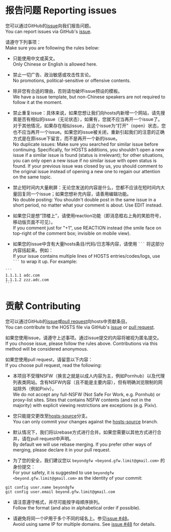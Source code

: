 # 报告问题 Reporting issues
您可以通过GitHub的[issue](https://github.com/googlehosts/hosts/issues)向我们报告问题。  
You can report issues via GitHub's [issue](https://github.com/googlehosts/hosts/issues).

请遵守下列事项：  
Make sure you are following the rules below:

- 只能使用中文或英文。  
Only Chinese or English is allowed here.

- 禁止一切广告、政治敏感或攻击性言论。  
No promotions, political-sensitive or offensive contents.

- 除非您有合适的理由，否则请勿破坏issue预设的模板。  
We have a issue template, but non-Chinese speakers are not required to follow it at the moment.

- 禁止重复issue：具体来说，如果您想让我们向hosts内新增一个网站，请先搜索是否有相似的issue（无论状态），如果有，您就不应当再开一个issue了。对于其他情况，如果存在相似issue，且这个issue为“打开”（open）状态，您也不应当再开一个issue。如果您的issue被关闭，重新引起我们的注意的正确方式是在原issue下留言，而不是再开一个新的issue。  
No duplicate issues: Make sure you searched for similar issue before continuing. Specifically, for HOSTS additions, you shouldn't open a new issue if a similar issue is found (status is irrelevant); for other situations, you can only open a new issue if no similar issue with open status is found. If your previous issue was closed by us, you should comment to the original issue instead of opening a new one to regain our attention on the same topic.

- 禁止短时间内大量刷屏：无论您发送的内容是什么，您都不应该在短时间内大量回复同一个issue；如果您想补充内容，请善用编辑功能。  
No double posting: You shouldn't double post in the same issue in a short period, no matter what your comment is about. Use EDIT instead.

- 如果您只是想“顶楼上”，请使用reaction功能（即消息框右上角的笑脸符号，移动版页面不可见）。  
If you comment just for "+1", use REACTION instead (the smile face on top-right of the comment box; invisible on mobile view).

- 如果您的issue中含有大量hosts条目/代码/日志等内容，请使用 ` ``` ` 将这部分内容括起来。例如：  
If your issue contains multiple lines of HOSTS entries/codes/logs, use ` ``` ` to wrap it up. For example:

````
```
1.1.1.1 adc.com
1.1.1.2 zzz.adc.com
```
````

# 贡献 Contributing
您可以通过GitHub的[issue](https://github.com/googlehosts/hosts/issues)或[pull request](https://github.com/googlehosts/hosts/pulls)向hosts中贡献条目。  
You can contribute to the HOSTS file via GitHub's [issue](https://github.com/googlehosts/hosts/issues) or [pull request](https://github.com/googlehosts/hosts/pulls).

如果您使用issue，请遵守上述事项。通过issue提交的内容将被视为匿名提交。  
If you choose issue, please follow the rules above. Contributions via this method will be considered anonymous.

如果您使用pull request，请留意以下内容：  
If you choose pull request, read the following:

- 本项目不受理NSFW（换言之就是以成人内容为主，例如Pornhub）以及代理列表类网站。含有NSFW内容（且不能是主要内容），但有明确浏览限制的网站除外（例如Pixiv）。  
We do not accept any full-NSFW (Not Safe For Work, e.g. Pornhub) or proxy-list sites. Sites that contains NSFW contents (and not in the majority) with explicit viewing restrictions are exceptions (e.g. Pixiv).

- 您只能提交更改至[hosts-source](https://github.com/googlehosts/hosts/tree/hosts-source)分支。  
You can only commit your changes against the [hosts-source](https://github.com/googlehosts/hosts/tree/hosts-source) branch.

- 默认情况下，我们将以rebase方式进行合并。如果您需要以其他方式进行合并，请在pull request中声明。  
By default we will use rebase merging. If you prefer other ways of merging, please declare it in your pull request.

- 为了您的安全，我们建议您以 `beyondgfw <beyond.gfw.limit@gmail.com>` 的身份提交：  
For your safety, it is suggested to use `beyondgfw <beyond.gfw.limit@gmail.com>` as the identity of your commit:
```
git config user.name beyondgfw
git config user.email beyond.gfw.limit@gmail.com
```

- 请注意遵守格式，并尽可能按字母顺序排列。  
Follow the format (and also in alphabetical order if possible).

- 请避免将同一个IP用于多个不同的域名上。参见[issue #48](https://github.com/googlehosts/hosts/issues/48)。  
Avoid using same IP for multiple domains. See [issue #48](https://github.com/googlehosts/hosts/issues/48) for details.


